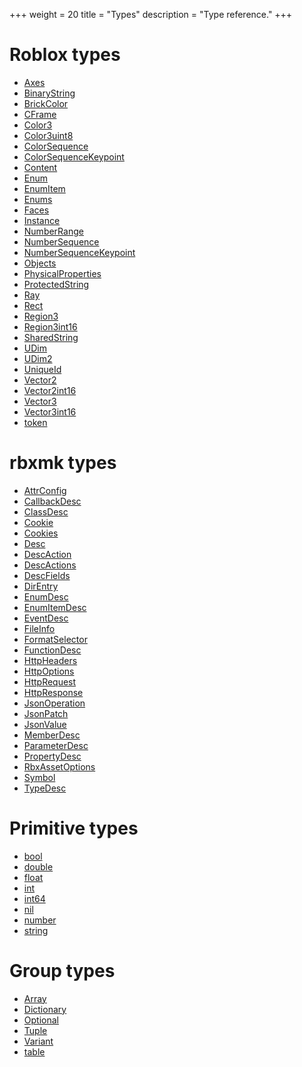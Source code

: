 +++
weight = 20
title = "Types"
description = "Type reference."
+++

<div class="flexzone">
<!-- REGION:types -->
<div>

# Roblox types
- [Axes](/api/types/Axes)
- [BinaryString](/api/types/BinaryString)
- [BrickColor](/api/types/BrickColor)
- [CFrame](/api/types/CFrame)
- [Color3](/api/types/Color3)
- [Color3uint8](/api/types/Color3uint8)
- [ColorSequence](/api/types/ColorSequence)
- [ColorSequenceKeypoint](/api/types/ColorSequenceKeypoint)
- [Content](/api/types/Content)
- [Enum](/api/types/Enum)
- [EnumItem](/api/types/EnumItem)
- [Enums](/api/types/Enums)
- [Faces](/api/types/Faces)
- [Instance](/api/types/Instance)
- [NumberRange](/api/types/NumberRange)
- [NumberSequence](/api/types/NumberSequence)
- [NumberSequenceKeypoint](/api/types/NumberSequenceKeypoint)
- [Objects](/api/types/Objects)
- [PhysicalProperties](/api/types/PhysicalProperties)
- [ProtectedString](/api/types/ProtectedString)
- [Ray](/api/types/Ray)
- [Rect](/api/types/Rect)
- [Region3](/api/types/Region3)
- [Region3int16](/api/types/Region3int16)
- [SharedString](/api/types/SharedString)
- [UDim](/api/types/UDim)
- [UDim2](/api/types/UDim2)
- [UniqueId](/api/types/UniqueId)
- [Vector2](/api/types/Vector2)
- [Vector2int16](/api/types/Vector2int16)
- [Vector3](/api/types/Vector3)
- [Vector3int16](/api/types/Vector3int16)
- [token](/api/types/token)

</div>
<div>

# rbxmk types
- [AttrConfig](/api/types/AttrConfig)
- [CallbackDesc](/api/types/CallbackDesc)
- [ClassDesc](/api/types/ClassDesc)
- [Cookie](/api/types/Cookie)
- [Cookies](/api/types/Cookies)
- [Desc](/api/types/Desc)
- [DescAction](/api/types/DescAction)
- [DescActions](/api/types/DescActions)
- [DescFields](/api/types/DescFields)
- [DirEntry](/api/types/DirEntry)
- [EnumDesc](/api/types/EnumDesc)
- [EnumItemDesc](/api/types/EnumItemDesc)
- [EventDesc](/api/types/EventDesc)
- [FileInfo](/api/types/FileInfo)
- [FormatSelector](/api/types/FormatSelector)
- [FunctionDesc](/api/types/FunctionDesc)
- [HttpHeaders](/api/types/HttpHeaders)
- [HttpOptions](/api/types/HttpOptions)
- [HttpRequest](/api/types/HttpRequest)
- [HttpResponse](/api/types/HttpResponse)
- [JsonOperation](/api/types/JsonOperation)
- [JsonPatch](/api/types/JsonPatch)
- [JsonValue](/api/types/JsonValue)
- [MemberDesc](/api/types/MemberDesc)
- [ParameterDesc](/api/types/ParameterDesc)
- [PropertyDesc](/api/types/PropertyDesc)
- [RbxAssetOptions](/api/types/RbxAssetOptions)
- [Symbol](/api/types/Symbol)
- [TypeDesc](/api/types/TypeDesc)

</div>
<div>

# Primitive types
- [bool](/api/types/bool)
- [double](/api/types/double)
- [float](/api/types/float)
- [int](/api/types/int)
- [int64](/api/types/int64)
- [nil](/api/types/nil)
- [number](/api/types/number)
- [string](/api/types/string)

</div>
<div>

# Group types
- [Array](/api/types/Array)
- [Dictionary](/api/types/Dictionary)
- [Optional](/api/types/Optional)
- [Tuple](/api/types/Tuple)
- [Variant](/api/types/Variant)
- [table](/api/types/table)

</div>
<!-- /REGION:types -->
</div>
